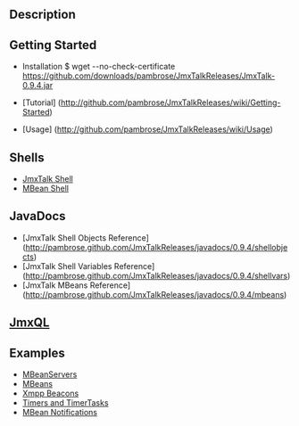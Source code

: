 ## Description

## Getting Started
* Installation
	$ wget --no-check-certificate https://github.com/downloads/pambrose/JmxTalkReleases/JmxTalk-0.9.4.jar

* [Tutorial] (http://github.com/pambrose/JmxTalkReleases/wiki/Getting-Started)

* [Usage] (http://github.com/pambrose/JmxTalkReleases/wiki/Usage)

## Shells
* [JmxTalk Shell](https://github.com/pambrose/JmxTalkReleases/wiki/JmxTalk-Shell)
* [MBean Shell](https://github.com/pambrose/JmxTalkReleases/wiki/MBean-Shell)

## JavaDocs 
* [JmxTalk Shell Objects Reference] (http://pambrose.github.com/JmxTalkReleases/javadocs/0.9.4/shellobjects)
* [JmxTalk Shell Variables Reference] (http://pambrose.github.com/JmxTalkReleases/javadocs/0.9.4/shellvars)
* [JmxTalk MBeans Reference] (http://pambrose.github.com/JmxTalkReleases/javadocs/0.9.4/mbeans)

## [JmxQL](https://github.com/pambrose/JmxTalkReleases/wiki/JmxQL)

## Examples

* [MBeanServers](https://github.com/pambrose/JmxTalkReleases/wiki/MBeanServers)
* [MBeans](https://github.com/pambrose/JmxTalkReleases/wiki/MBeans)
* [Xmpp Beacons](https://github.com/pambrose/JmxTalkReleases/wiki/Beacons)
* [Timers and TimerTasks](https://github.com/pambrose/JmxTalkReleases/wiki/Timers)
* [MBean Notifications](https://github.com/pambrose/JmxTalkReleases/wiki/Notifications)


